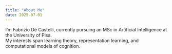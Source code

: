 ```yaml
---
title: "About Me"
date: 2025-07-01
---
```


I’m Fabrizio De Castelli, currently pursuing an MSc in Artificial Intelligence at the University of Pisa.  
My interests span learning theory, representation learning, and computational models of cognition.
